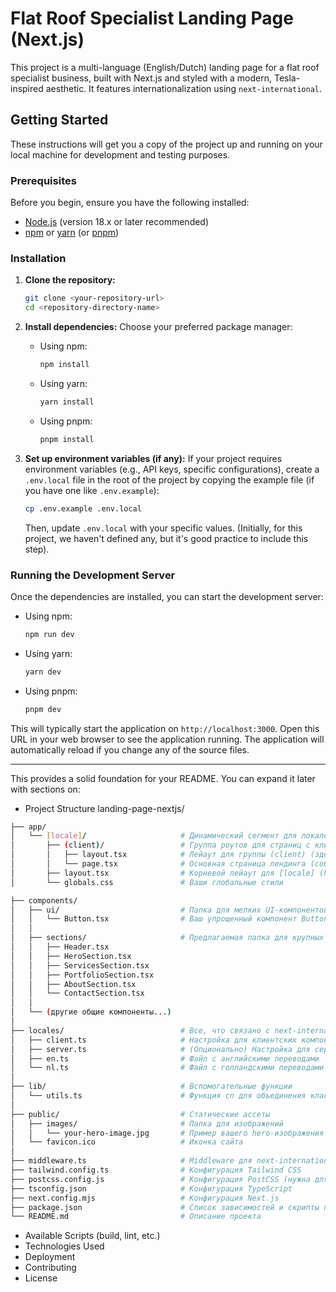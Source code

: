 # Flat Roof Specialist Landing Page (Next.js)

This project is a multi-language (English/Dutch) landing page for a flat roof specialist business, built with Next.js and styled with a modern, Tesla-inspired aesthetic. It features internationalization using `next-international`.

## Getting Started

These instructions will get you a copy of the project up and running on your local machine for development and testing purposes.

### Prerequisites

Before you begin, ensure you have the following installed:

* [Node.js](https://nodejs.org/) (version 18.x or later recommended)
* [npm](https://www.npmjs.com/) or [yarn](https://yarnpkg.com/) (or [pnpm](https://pnpm.io/))

### Installation

1.  **Clone the repository:**
    ```bash
    git clone <your-repository-url>
    cd <repository-directory-name>
    ```

2.  **Install dependencies:**
    Choose your preferred package manager:

    * Using npm:
        ```bash
        npm install
        ```
    * Using yarn:
        ```bash
        yarn install
        ```
    * Using pnpm:
        ```bash
        pnpm install
        ```

3.  **Set up environment variables (if any):**
    If your project requires environment variables (e.g., API keys, specific configurations), create a `.env.local` file in the root of the project by copying the example file (if you have one like `.env.example`):
    ```bash
    cp .env.example .env.local
    ```
    Then, update `.env.local` with your specific values. (Initially, for this project, we haven't defined any, but it's good practice to include this step).

### Running the Development Server

Once the dependencies are installed, you can start the development server:

* Using npm:
    ```bash
    npm run dev
    ```
* Using yarn:
    ```bash
    yarn dev
    ```
* Using pnpm:
    ```bash
    pnpm dev
    ```

This will typically start the application on `http://localhost:3000`. Open this URL in your web browser to see the application running. The application will automatically reload if you change any of the source files.

---

This provides a solid foundation for your README. You can expand it later with sections on:

* Project Structure
landing-page-nextjs/
```bash
├── app/
│   └── [locale]/                     # Динамический сегмент для локалей (например, /en, /nl)
│       ├── (client)/                 # Группа роутов для страниц с клиентским рендерингом
│       │   ├── layout.tsx            # Лейаут для группы (client) (здесь I18nProviderClient)
│       │   └── page.tsx              # Основная страница лендинга (собирает секции)
│       ├── layout.tsx                # Корневой лейаут для [locale] (html, body, шрифт, async params)
│       └── globals.css               # Ваши глобальные стили

├── components/
│   ├── ui/                           # Папка для мелких UI-компонентов (примитивов)
│   │   └── Button.tsx                # Ваш упрощенный компонент Button
│   │
│   ├── sections/                     # Предлагаемая папка для крупных секций страницы
│   │   ├── Header.tsx
│   │   ├── HeroSection.tsx
│   │   ├── ServicesSection.tsx
│   │   ├── PortfolioSection.tsx
│   │   ├── AboutSection.tsx
│   │   └── ContactSection.tsx
│   │
│   └── (другие общие компоненты...)
│
├── locales/                          # Все, что связано с next-international
│   ├── client.ts                     # Настройка для клиентских компонентов (I18nProviderClient, хуки)
│   ├── server.ts                     # (Опционально) Настройка для серверных компонентов (getI18n)
│   ├── en.ts                         # Файл с английскими переводами
│   └── nl.ts                         # Файл с голландскими переводами
│
├── lib/                              # Вспомогательные функции
│   └── utils.ts                      # Функция cn для объединения классов Tailwind
│
├── public/                           # Статические ассеты
│   ├── images/                       # Папка для изображений
│   │   └── your-hero-image.jpg       # Пример вашего hero-изображения
│   └── favicon.ico                   # Иконка сайта
│
├── middleware.ts                     # Middleware для next-international (определение локали, редиректы)
├── tailwind.config.ts                # Конфигурация Tailwind CSS
├── postcss.config.js                 # Конфигурация PostCSS (нужна для Tailwind)
├── tsconfig.json                     # Конфигурация TypeScript
├── next.config.mjs                   # Конфигурация Next.js
├── package.json                      # Список зависимостей и скрипты проекта
└── README.md                         # Описание проекта
```

* Available Scripts (build, lint, etc.)
* Technologies Used
* Deployment
* Contributing
* License